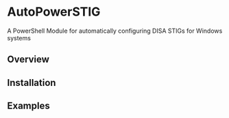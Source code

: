 # AutoPowerSTIG

A PowerShell Module for automatically configuring DISA STIGs for Windows systems

## Overview

## Installation

## Examples

